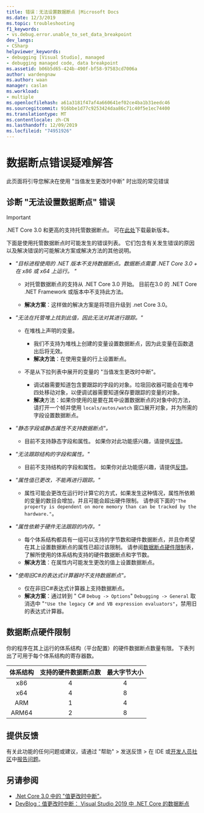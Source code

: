 ```yaml
---
title: 错误：无法设置数据断点 |Microsoft Docs
ms.date: 12/3/2019
ms.topic: troubleshooting
f1_keywords:
- vs.debug.error.unable_to_set_data_breakpoint
dev_langs:
- CSharp
helpviewer_keywords:
- debugging [Visual Studio], managed
- debugging managed code, data breakpoint
ms.assetid: b06b5d65-424b-490f-bf58-97583cd7006a
author: wardengnaw
ms.author: waan
manager: caslan
ms.workload:
- multiple
ms.openlocfilehash: a61a3181f47af4a660641ef02ce4ba1b31eedc46
ms.sourcegitcommit: 916bbe1d77c9253424daa86c71c40f5e1ec74400
ms.translationtype: MT
ms.contentlocale: zh-CN
ms.lasthandoff: 12/09/2019
ms.locfileid: "74951926"
---
```

# <a name="troubleshooting-data-breakpoint-errors"></a>数据断点错误疑难解答
此页面将引导您解决在使用 "当值发生更改时中断" 时出现的常见错误

## <a name="diagnosing-unable-to-set-data-breakpoint-errors"></a>诊断 "无法设置数据断点" 错误
> [!IMPORTANT]
> .NET Core 3.0 和更高的支持托管数据断点。 可在[此处](https://dotnet.microsoft.com/download)下载最新版本。

下面是使用托管数据断点时可能发生的错误列表。 它们包含有关发生错误的原因以及解决错误的可能解决方案或解决方法的其他说明。

- *"目标进程使用的 .NET 版本不支持数据断点。数据断点需要 .NET Core 3.0 + 在 x86 或 x64 上运行。 "*

    - 对托管数据断点的支持从 .NET Core 3.0 开始。 目前在3.0 的 .NET Core .NET Framework 或版本中不支持此方法。 
    
    - **解决方案**：这样做的解决方案是将项目升级到 .net Core 3.0。

- *"无法在托管堆上找到此值，因此无法对其进行跟踪。"*
    - 在堆栈上声明的变量。
        - 我们不支持为堆栈上创建的变量设置数据断点，因为此变量在函数退出后将无效。
        - **解决方法**：在使用变量的行上设置断点。

    - 不是从下拉列表中展开的变量的 "当值发生更改时中断"。
        - 调试器需要知道包含要跟踪的字段的对象。垃圾回收器可能会在堆中四处移动对象，以便调试器需要知道保存要跟踪的变量的对象。 
        - **解决**方法：如果你使用的是要在其中设置数据断点的对象中的方法，请打开一个帧并使用 `locals/autos/watch` 窗口展开对象，并为所需的字段设置数据断点。

- *"静态字段或静态属性不支持数据断点"。*
    
    - 目前不支持静态字段和属性。 如果你对此功能感兴趣，请提供[反馈](#provide-feedback)。

- *"无法跟踪结构的字段和属性。"*

    - 目前不支持结构的字段和属性。 如果你对此功能感兴趣，请提供[反馈](#provide-feedback)。

- *"属性值已更改，不能再进行跟踪。"*

    - 属性可能会更改在运行时计算它的方式，如果发生这种情况，属性所依赖的变量的数目会增加，并且可能会超出硬件限制。 请参阅下面的`"The property is dependent on more memory than can be tracked by the hardware."`。

- *"属性依赖于硬件无法跟踪的内存。"*
    
    - 每个体系结构都具有一组可以支持的字节数和硬件数据断点，并且你希望在其上设置数据断点的属性已超过该限制。 请参阅[数据断点硬件限制](#data-breakpoint-hardware-limitations)表，了解所使用的体系结构支持的硬件数据断点和字节数。 
    - **解决方法**：在属性内可能发生更改的值上设置数据断点。

- *"使用旧C#的表达式计算器时不支持数据断点"。*

    - 仅在非旧C#表达式计算器上支持数据断点。 
    - **解决方案**：通过转到 " C# `Debug -> Options`" `Debugging -> General` 取消选中 "`"Use the legacy C# and VB expression evaluators"`，禁用旧的表达式计算器。

## <a name="data-breakpoint-hardware-limitations"></a>数据断点硬件限制

你的程序在其上运行的体系结构（平台配置）的硬件数据断点数量有限。 下表列出了可用于每个体系结构的寄存器数。

| 体系结构 | 支持的硬件数据断点数 | 最大字节大小|
| :-------------: |:-------------:| :-------------:|
| x86 | 4 | 4 |
| x64 | 4 | 8 |
| ARM | 1 | 4 |
| ARM64 | 2 | 8 |

## <a name="provide-feedback"></a>提供反馈
有关此功能的任何问题或建议，请通过 "帮助" > 发送反馈 > 在 IDE 或[开发人员社区](https://developercommunity.visualstudio.com/)中[报告问题](../ide/how-to-report-a-problem-with-visual-studio.md)。

## <a name="see-also"></a>另请参阅
- [.Net Core 3.0 中的 "值更改时中断"](using-breakpoints.md#BKMK_set_a_data_breakpoint_managed)。
- [DevBlog：值更改时中断： Visual Studio 2019 中 .NET Core 的数据断点](https://devblogs.microsoft.com/visualstudio/break-when-value-changes-data-breakpoints-for-net-core-in-visual-studio-2019/)
